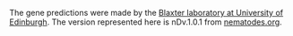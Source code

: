 [//]: # (Created by ./bin/manage_files.pl from ./species/Dictyocaulus_viviparus/PRJEB5116/Dictyocaulus_viviparus_PRJEB5116.annotation.html on Thu Jun 11 13:43:52 2020)
The gene predictions were made by the [Blaxter laboratory at University of Edinburgh](http://www.nematodes.org/). The version represented here is nDv.1.0.1 from [nematodes.org](http://nematodes.org/genomes/dictyocaulus_viviparus/).
